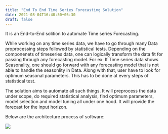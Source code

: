 ```yaml
---
title: "End To End Time Series Forecasting Solution"
date: 2021-08-04T16:40:50+05:30
draft: false
---
```


It is an End-to-End solition to automate Time series Forecasting. 

While working on any time series data, we have to go through many Data proprocessing steps followed by statistical tests. Depending on the componenets of timeseries data, one can logically transform the data fit for passing through any forecasting model.
For ex: If Time series data shows Seasonality, one should go forward with any forecasting model that is not able to handle the seasonlity in Data. Along with that, user have to look for optimum seasonal parameters. This has to be done at every steps of statistical test. 

The solution aims to automate all such things. It will preprocess the data under scope, do required statistical analysis, find optimum parameters, model selection and model tuning all under one hood. It will provide the forecast for the input horizon.

Below are the architecture process of software:

![](Architecture.jpg)
